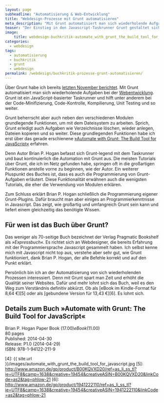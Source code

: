 ```yaml
---
layout: page
subheadline: "Automatisierung & Web-Entwicklung"
title: "Webdesign-Prozesse mit Grunt automatisieren"
meta_description: "Mit Grunt automatisiert man sich wiederholende Aufgaben bei der Webentwicklung. Grunt ist ein JavaScript-basierter Taskrunner und hilft unter anderem bei der Code-Minifizierung, Code-Kontrolle, Kompilierung, Unit Testing und so weiter."
teaser: "Der Einstieg in den Javascript-Taskrunner Grunt gestaltet sich ein wenig holprig, da die Dokumentation des Werkzeuges nicht ganz so strukturiert daherkommt. Das erledigt das 70-seitige Expressbuch <em>»Automate with Grunt: The Build Tool for JavaScript«</em> eleganter. Anhand von nachvollziehbaren Beispielen gelingt der Einstieg viel einfacher und strukturierter."
image:
    title: webdesign-buchkritik-automate_with_grunt_the_build_tool_for_javascript.jpg
categories:
  - webdesign
tags:
  - automatisierung
  - buchkritik
  - grunt
  - webdesign
permalink: /webdesign/buchkritik-prozesse-grunt-automatisieren/
---
```

Über Grunt habe ich bereits [letzten November berichtet][1]. Mit Grunt automatisiert man sich wiederholende Aufgaben bei der [Webentwicklung][2]. Grunt ist ein JavaScript-basierter Taskrunner und hilft unter anderem bei der Code-Minifizierung, Code-Kontrolle, Kompilierung, Unit Testing und so weiter.

Grunt beherrscht aber auch neben den verschiedenen Modulen grundlegende Funktionen, um mit dem Dateisystem zu arbeiten. Sprich, Grunt erledigt auch Aufgaben wie Verzeichnisse löschen, wieder anlegen, Dateien kopieren und so weiter. Diese grundlegenden Funktionen habe ich erst über das gerade erschienene [»Automate with Grunt: The Build Tool for JavaScript«][3] erfahren.

Denn Autor Brian P. Hogan befasst sich Grunt-legend mit dem Taskrunner und baut kontinuierlich die Automation mit Grunt aus. Die meisten Tutorials über Grunt, die ich im Netz gefunden habe, springen oft in die großartigen Funktionen anstelle vorne zu beginnen, wie der Autor. Ein weiterer Pluspunkt des Buches ist, dass es auch die Programmierung von Grunt-Aufgaben erläutert. Diese Funktionalität erwähnen auch die wenigsten Tutorials, die eher die Verwendung von Modulen erklären.

Zum Schluss erklärt Brian P. Hogan schließlich die Programmierung eigener Grunt-Plugins. Dafür braucht man aber einiges an Programmierkenntnisse in Javascript. Das zeigt, wie großartig und umfangreich Grunt sein kann und liefert einem gleichzeitig das benötigte Wissen.



## Für wen ist das Buch über Grunt?

Das weniger als 70-seitige Buch bezeichnet der Verlag Pragmatic Bookshelf als *»Expressbuch«*. Es richtet sich an Webdesigner, die bereits Erfahrung mit der Programmiersprache Javascript gesammelt haben. Ich selbst kenne mich mit Javascript nicht top aus, verstehe aber sehr gut, wie Grunt funktioniert, dank Brian P. Hogan, der alle Befehle korrekt und auf den Punkt erklärt.

Persönlich bin ich an der Automatisierung von sich wiederholenden Prozessen interessiert. Denn mit Grunt spart man Zeit und erhöht die Qualität seiner Websites. Dafür und mehr lohnt sich das Buch, weil es den Weg zum Verständnis definitiv abkürzt. Ob als [eBook im Kindle-Format für 8,64 €][5] oder als [gebundene Version für 13,43 €][6]. Es lohnt sich.



## Details zum Buch »Automate with Grunt: The Build Tool for JavaScript«

Brian P. Hogan
Paper Book ($17.00)  
eBook ($11.00)  
80 pages  
Published: 2014-04-30  
Release: P1.0 (2014-04-29)  
ISBN: 978-1-94122-211-9

 [1]: http://mo.phlow.de/grunt/
 [2]: http://mo.phlow.de/schlagwort/webentwicklung/
 [3]: http://pragprog.com/book/bhgrunt/automate-with-grunt
 [4]: {{ site.url }}/images/automate_with_grunt_the_build_tool_for_javascript.jpg
 [5]: http://www.amazon.de/gp/product/B00KQVXD20/ref=as_li_ss_tl?ie=UTF8&camp=1638&creative=19454&creativeASIN=B00KQVXD20&linkCode=as2&tag=phlow-21
 [6]: http://www.amazon.de/gp/product/1941222110/ref=as_li_ss_tl?ie=UTF8&camp=1638&creative=19454&creativeASIN=1941222110&linkCode=as2&tag=phlow-21